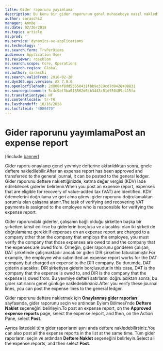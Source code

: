 ```yaml
---
title: Gider raporunu yayımlama
description: Bu konu bir gider raporunun genel muhasebeye nasıl nakledileceği açıklanmaktadır.
author: saraschi2
manager: AnnBe
ms.date: 02/26/2018
ms.topic: article
ms.prod: ''
ms.service: dynamics-ax-applications
ms.technology: ''
ms.search.form: TrvPerDiems
audience: Application User
ms.reviewer: roschlom
ms.search.scope: Core, Operations
ms.search.region: Global
ms.author: saraschi
ms.search.validFrom: 2016-02-28
ms.dyn365.ops.version: AX 7.0.0
ms.openlocfilehash: 2d008ef8dd55550431fbb9e329cd7d9428a08831
ms.sourcegitcommit: 5c4c9bf3ba018562d6cb3443c01d550489c415fa
ms.translationtype: HT
ms.contentlocale: tr-TR
ms.lasthandoff: 10/16/2020
ms.locfileid: "4086470"
---
```

# <a name="post-an-expense-report"></a><span data-ttu-id="acd25-103">Gider raporunu yayımlama</span><span class="sxs-lookup"><span data-stu-id="acd25-103">Post an expense report</span></span>

[!include [banner](../includes/banner.md)]

<span data-ttu-id="acd25-104">Gider raporu onaylanıp genel yevmiye defterine aktarıldıktan sonra, gnele deftere nakledilebilir.</span><span class="sxs-lookup"><span data-stu-id="acd25-104">After an expense report has been approved and transferred to the general journal, it can be posted to the general ledger.</span></span> <span data-ttu-id="acd25-105">Gider raporunu deftere naklettiğinizde, katma değer vergisi (KDV) iade edilebilecek giderler belirlenir.</span><span class="sxs-lookup"><span data-stu-id="acd25-105">When you post an expense report, expenses that are eligible for recovery of value-added tax (VAT) are identified.</span></span> <span data-ttu-id="acd25-106">KDV ödemelerini doğrulama ve geri alma görevi gider raporunu doğrulamaktan sorumlu olan çalışana atanır.</span><span class="sxs-lookup"><span data-stu-id="acd25-106">The task of verifying and recovering VAT payments is assigned to the employee who is responsible for verifying the expense report.</span></span>

<span data-ttu-id="acd25-107">Gider raporundaki giderler, çalışanın bağlı olduğu şirketten başka bir şirketten tahsil edilirse bu giderlerin borçlusu ve alacaklısı olan iki şirketi de doğrulamanız gerekir.</span><span class="sxs-lookup"><span data-stu-id="acd25-107">If expenses on an expense report are charged to a company other than the company that employs the employee, you must verify the company that those expenses are owed to and the company that the expenses are owed from.</span></span> <span data-ttu-id="acd25-108">Örneğin, gider raporunu gönderen çalışan, DAT şirketinde çalışmaktadır ancak bir gideri DIR şirketine faturalamıştır.</span><span class="sxs-lookup"><span data-stu-id="acd25-108">For example, the employee who submitted an expense report works for the DAT company but charged an expense to the DIR company.</span></span> <span data-ttu-id="acd25-109">Bu durumda, DAT giderin alacaklısı, DIR şirketiyse giderin borçlusudur.</span><span class="sxs-lookup"><span data-stu-id="acd25-109">In this case, DAT is the company that the expense is owed to, and DIR is the company that the expense is owed from.</span></span> <span data-ttu-id="acd25-110">Bu yevmiye defteri satırlarını doğruladıktan sonra, bu gider satırlarını genel günlüğe nakledebilirsiniz.</span><span class="sxs-lookup"><span data-stu-id="acd25-110">After you verify these journal lines, you can post the expense lines to the general ledger.</span></span>

<span data-ttu-id="acd25-111">Gider raporunu deftere nakletmek için **Onaylanmış gider raporları** sayfasında, gider raporunu seçin ve ardından Eylem Bölmesi'nde **Deftere Naklet** seçeneğini belirleyin.</span><span class="sxs-lookup"><span data-stu-id="acd25-111">To post an expense report, on the **Approved expense reports** page, select the expense report, and then, on the Action Pane, select **Post**.</span></span>

<span data-ttu-id="acd25-112">Ayrıca listedeki tüm gider raporlarını aynı anda deftere nakledebilirsiniz.</span><span class="sxs-lookup"><span data-stu-id="acd25-112">You can also post all the expense reports in the list at the same time.</span></span> <span data-ttu-id="acd25-113">Tüm gider raporlarını seçin ve ardından **Deftere Naklet** seçeneğini belirleyin.</span><span class="sxs-lookup"><span data-stu-id="acd25-113">Select all the expense reports, and then select **Post**.</span></span>
